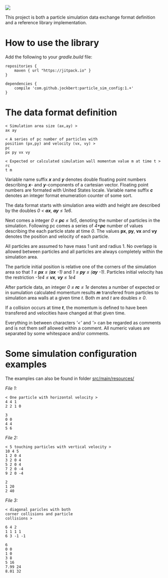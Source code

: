 
[![](https://jitpack.io/v/jockbert/particle_sim_config.svg)](https://jitpack.io/#jockbert/particle_sim_config)

This project is both a particle simulation data exchange format definition and a reference library implementation.

# How to use the library

Add the following to your _gradle.build_ file:

```
repositories {
    maven { url "https://jitpack.io" }
}

dependencies {
	compile 'com.github.jockbert:particle_sim_config:1.+'
}
```


# The data format definition

```
< Simulation area size (ax,ay) >
ax ay

< A series of pc number of particles with 
position (px,py) and velocity (vx, vy) >
pc
px py vx vy

< Expected or calculated simulation wall momentum value m at time t >
rc
t m 
```

Variable name suffix ___x___ and ___y___ denotes double floating point numbers describing ___x___- and ___y___-components of a cartesian vector. Floating point numbers are formated with United States locale. Variable name suffix ___c___ denotes an integer format enumeration counter of some sort.

The data format starts with simulation area width and height are described by the doubles _0 &lt; __ax__, __ay__ &leq; 1e6_. 

Next comes a integer _0 &leq; __pc__ &leq; 1e5_, denoting the number of particles in the simulation. Following pc comes a series of _4*__pc___ number of values describing the each particle state at time _0_. The values __px__, __py__, __vx__ and __vy__ denotes the position and velocity of each particle.

All particles are assumed to have mass 1 unit and radius 1. No overlapp is allowed between particles and all particles are always completely within the simulation area.

The particle initial position is relative one of the corners of the simulation area so that _1 &leq; __px__ &leq; (__ax__ -1)_ and _1 &leq; __py__ &leq; (__ay__ -1)_. Particles initial velocity has the restriction _-1e4 &leq; __vx__, __vy__ &leq; 1e4_

After particle data, an integer _0 &leq; __rc__ &leq; 1e_ denotes a number of expected or in sumulation calculated momentum results ___m___ transfered from particles to simulation area walls at a given  time _t_. Both _m_ and _t_ are doubles _&geq; 0_.

If a collision occurs at time ___t___, the momentum is defined to have been transfered and velocities have changed at that given time.

Everything in between characters _'<'_ and _'>_ can be regarded as comments and is not them self allowed within a comment. All numeric values are separated by some whitespace and/or comments.

# Some simulation configuration examples
The examples can also be found in folder [src/main/resources/](src/main/resources/)

_File 1:_
```
< One particle with horizontal velocity > 
4 4 1
2 2 1 0

3
0 0
4 4
5 6
```

_File 2:_
```
< 5 touching particles with vertical velocity >
10 4 5
1 2 0 4
3 2 0 4
5 2 0 4
7 2 0 -4
9 2 0 -4

2
1 20
2 40
```

_File 3:_
```
< diagonal paricles with both 
corner collisions and particle 
collisions >

6 4 2
1 1 1 1
6 3 -1 -1

6
0 0
1 0
3 8
5 16
7.99 24
8.01 32
```



